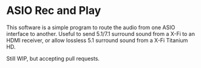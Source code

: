 ASIO Rec and Play
==========================

This software is a simple program to route the audio from one ASIO interface to another.
Useful to send 5.1/7.1 surround sound from a X-Fi to an HDMI receiver, or allow lossless 5.1 surround sound from a X-Fi Titanium HD.

Still WIP, but accepting pull requests.